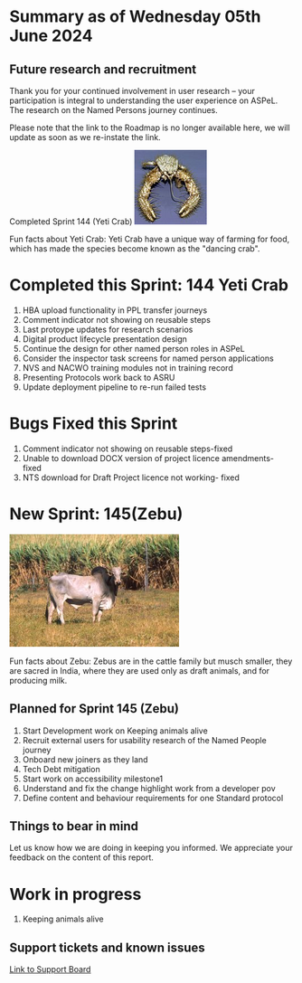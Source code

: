 # Summary as of Wednesday 05th June 2024



## Future research and recruitment 

Thank you for your continued involvement in user research – your participation is integral to understanding the user experience on ASPeL. The research on the Named Persons journey continues.  
 


Please note that the link to the Roadmap is no longer available here, we will update as soon as we re-instate the link. 




Completed Sprint 144 (Yeti Crab)
![Andrew Thurber, Oregon State University, CC BY-SA 2.0 <https://creativecommons.org/licenses/by-sa/2.0>, via Wikimedia Commons](graphs/128px-Yeti_crab.jpg)





Fun facts about Yeti Crab: Yeti Crab have a unique way of farming for food, which has made the species become known as the "dancing crab".


# Completed this Sprint: 144 Yeti Crab
1) HBA upload functionality in PPL transfer journeys
2) Comment indicator not showing on reusable steps
3) Last protoype updates for research scenarios
4) Digital product lifecycle presentation design
5) Continue the design for other named person roles in ASPeL
6) Consider the inspector task screens for named person applications
7) NVS and NACWO training modules not in training record
8) Presenting Protocols work back to ASRU
9) Update deployment pipeline to re-run failed tests




# Bugs Fixed this Sprint
1) Comment indicator not showing on reusable steps-fixed
2) Unable to download DOCX version of project licence amendments- fixed
3) NTS download for Draft Project licence not working- fixed



# New Sprint: 145(Zebu)








![Scott Bauer, USDA ARS, Public domain, via Wikimedia Commons](graphs/Zebu.jpg)






Fun facts about Zebu: Zebus are in the cattle family but musch smaller, they are sacred in India, where they are used only as draft animals, and for producing milk.




 

## Planned for Sprint 145 (Zebu)
1) Start Development work on Keeping animals alive			
2) Recruit external users for usability research of the Named People journey
3) Onboard new joiners as they land
4) Tech Debt mitigation
5) Start work on accessibility milestone1
6) Understand and fix the change highlight work from a developer pov
7) Define content and behaviour requirements for one Standard protocol

   


## Things to bear in mind
Let us know how we are doing in keeping you informed. We appreciate your feedback on the content of this report.

# Work in progress
1) Keeping animals alive
  

   
 
   
## Support tickets and known issues
[Link to Support Board](https://collaboration.homeoffice.gov.uk/jira/secure/RapidBoard.jspa?rapidView=1717)

